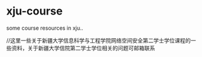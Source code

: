 # xju-course
some course resources in xju..

//这里一些关于新疆大学信息科学与工程学院网络空间安全第二学士学位课程的一些资料，关于新疆大学信院第二学士学位相关的问题可邮箱联系
